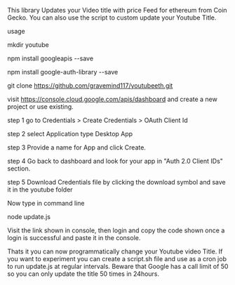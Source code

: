 This library Updates your Video title with price Feed for ethereum from Coin Gecko. You can also use the script to custom update your Youtube Title.

usage

mkdir youtube

npm install googleapis --save

npm install google-auth-library --save

git clone https://github.com/gravemind117/youtubeeth.git

visit https://console.cloud.google.com/apis/dashboard and create a new project or use existing.

step 1 go to Credentials > Create Credentials > OAuth Client Id 

step 2 select Application type Desktop App

step 3 Provide a name for App and click Create.

step 4 Go back to dashboard and look for your app in "Auth 2.0 Client IDs" section.

step 5 Download Credentials file by clicking the download symbol and save it in the youtube folder

Now type in command line

node update.js

Visit the link shown in console, then login and copy the code shown once a login is successful and paste it in the console.

Thats it you can now programmatically change your Youtube video Title. If you want to experiment you can create a script.sh file and use as a cron job to run update.js at regular intervals. Beware that Google has a call limit of 50 so you can only update the title 50 times in 24hours.



